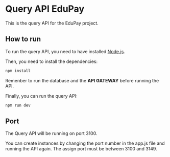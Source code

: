 # Query API EduPay

This is the query API for the EduPay project.

## How to run

To run the query API, you need to have installed [Node.js](https://nodejs.org/en/).

Then, you need to install the dependencies:

```bash
npm install
```

Remenber to run the database and the **API GATEWAY** before running the API.

Finally, you can run the query API:

```bash
npm run dev
```

## Port

The Query API will be running on port 3100.

You can create instances by changing the port number in the app.js file and running the API again. The assign port must be between 3100 and 3149.
